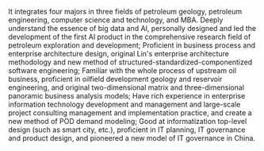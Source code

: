 It integrates four majors in three fields of petroleum geology, petroleum engineering, computer science and technology, and MBA.
Deeply understand the essence of big data and AI, personally designed and led the development of the first AI product in the comprehensive research field of petroleum exploration and development;
Proficient in business process and enterprise architecture design, original Lin's enterprise architecture methodology and new method of structured-standardized-componentized software engineering;
Familiar with the whole process of upstream oil business, proficient in oilfield development geology and reservoir engineering, and original two-dimensional matrix and three-dimensional panoramic business analysis models;
Have rich experience in enterprise information technology development and management and large-scale project consulting management and implementation practice, and create a new method of POD demand modeling;
Good at informatization top-level design (such as smart city, etc.), proficient in IT planning, IT governance and product design, and pioneered a new model of IT governance in China.
